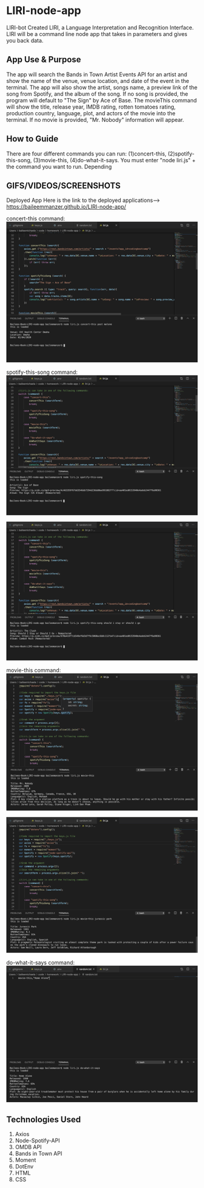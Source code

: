 # LIRI-node-app
LIRI-bot
Created LIRI, a Language Interpretation and Recognition Interface. LIRI will be a command line node app that takes in parameters and gives you back data.

## App Use & Purpose
The app will search the Bands in Town Artist Events API for an artist and show the name of the venue, venue location, and date of the event in the terminal. The app will also show the artist, songs name, a preview link of the song from Spotify, and the album of the song. If no song is provided, the program will default to "The Sign" by Ace of Base. The movieThis command will show the title, release year, IMDB rating, rotten tomatoes rating, production country, language, plot, and actors of the movie into the terminal. If no movie is provided, "Mr. Nobody" information will appear. 

## How to Guide
There are four different commands you can run: (1)concert-this, (2)spotify-this-song, (3)movie-this, (4)do-what-it-says. You must enter "node liri.js" + the command you want to run. Depending 

## GIFS/VIDEOS/SCREENSHOTS
Deployed App
Here is the link to the deployed applications-->  https://baileemmanzer.github.io/LIRI-node-app/

concert-this command:
![image](images/concert-this.png)

spotify-this-song command:
![image](images/spotify-this-song1.png)

![image](images/spotify-this-song2.png)

movie-this command:
![image](images/movie-this1.png)

![image](images/movie-this2.png)

do-what-it-says command:
![image](images/do-what-it-says.png)

## Technologies Used
1. Axios
2. Node-Spotify-API
3. OMDB API
4. Bands in Town API
5. Moment
6. DotEnv
7. HTML
8. CSS
